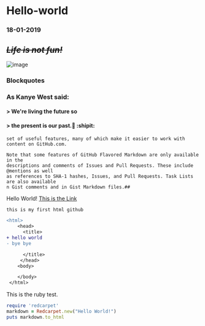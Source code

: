 # Hello-world

### 18-01-2019

## ***~~Life is not fun!~~***
![image](https://img.niaobaike.com/Editor/2016-10-17/58047144d2398.jpg)

### Blockquotes
### As Kanye West said:

#### > We're living the future so
#### > the present is our past.:paw_prints: :shipit:

```##GitHub.com uses its own version of the Markdown syntax that provides an additional 
set of useful features, many of which make it easier to work with content on GitHub.com.

Note that some features of GitHub Flavored Markdown are only available in the 
descriptions and comments of Issues and Pull Requests. These include @mentions as well
as references to SHA-1 hashes, Issues, and Pull Requests. Task Lists are also available 
n Gist comments and in Gist Markdown files.##

```
Hello World!
    [This is the Link](https://pages.github.com/)

```diff
this is my first html github

<html>
    <head>
      <title>
+ hello world
- bye bye

      </title>
     </head>
    <body>

    </body>
 </html>
```

This is the ruby test.

```ruby
require 'redcarpet'
markdown = Redcarpet.new("Hello World!")
puts markdown.to_html
```
